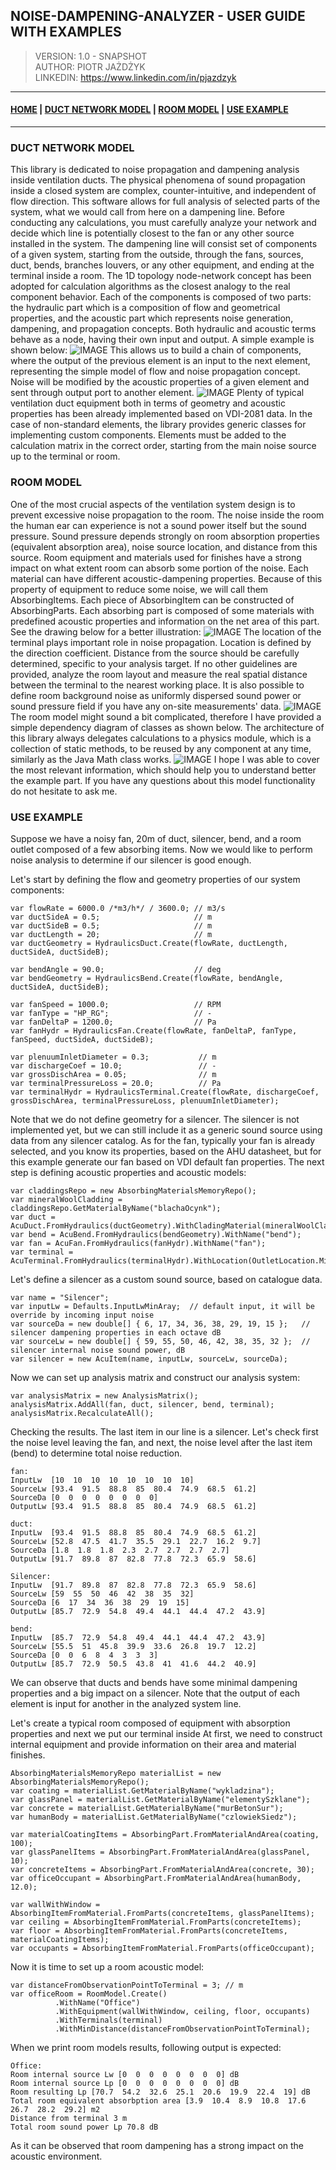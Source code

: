 ## NOISE-DAMPENING-ANALYZER - USER GUIDE WITH EXAMPLES

> VERSION: 1.0 - SNAPSHOT <br>
> AUTHOR: PIOTR JAŻDŻYK<br>
> LINKEDIN: https://www.linkedin.com/in/pjazdzyk <br>

---

#### [HOME](README.md) | [DUCT NETWORK MODEL](#duct-network-model) | [ROOM MODEL](#room-model) | [USE EXAMPLE](#use-example)

---

### DUCT NETWORK MODEL

This library is dedicated to noise propagation and dampening analysis inside ventilation ducts. The physical phenomena
of sound propagation inside a closed system are complex, counter-intuitive, and independent of flow direction. This software
allows for full analysis of selected parts of the system, what we would call from here on a dampening line. Before
conducting any calculations, you must carefully analyze your network and decide which line is potentially closest to the
fan or any other source installed in the system. The dampening line will consist set of components of a given system, starting from
the outside, through the fans, sources, duct, bends, branches louvers, or any other equipment, and ending at the terminal inside a room.
The 1D topology node-network concept has been adopted for calculation algorithms as the closest analogy to the real component behavior.
Each of the components is composed of two parts: the hydraulic part which is a composition of flow and geometrical properties, and the acoustic
part which represents noise generation, dampening, and propagation concepts. Both hydraulic and acoustic terms behave as a node,
having their own input and output. A simple example is shown below:
![IMAGE](/Architecture/Images/Connectivity.png)
This allows us to build a chain of components, where the output of the previous element is an input to the next element,
representing the simple model of flow and noise propagation concept. Noise will be modified by the acoustic properties of
a given element and sent through output port to another element.
![IMAGE](/Architecture/Images/ConnectivityLarge.png)
Plenty of typical ventilation duct equipment both in terms of geometry and acoustic properties has been already implemented
based on VDI-2081 data. In the case of non-standard elements, the library provides generic classes for implementing custom components.
Elements must be added to the calculation matrix in the correct order, starting from the main noise source up to the terminal or room.

### ROOM MODEL

One of the most crucial aspects of the ventilation system design is to prevent excessive noise propagation to the room.
The noise inside the room the human ear can experience is not a sound power itself but the sound pressure. Sound pressure
depends strongly on room absorption properties (equivalent absorption area), noise source location, and distance from this source.
Room equipment and materials used for finishes have a strong impact on what extent room can absorb some portion of the noise.
Each material can have different acoustic-dampening properties. Because of this property of equipment to reduce some noise, we will
call them AbsorbingItems. Each piece of AbsorbingItem can be constructed of AbsorbingParts. Each absorbing part is composed of
some materials with predefined acoustic properties and information on the net area of this part. See the drawing below for a better illustration:
![IMAGE](/Architecture/Images/RoomModelAnalogy1.png)
The location of the terminal plays important role in noise propagation. Location is defined by the direction coefficient. Distance from the source
should be carefully determined, specific to your analysis target. If no other guidelines are provided, analyze the room layout and
measure the real spatial distance between the terminal to the nearest working place.
It is also possible to define room background noise as uniformly dispersed sound power or sound pressure field if you have any on-site
measurements' data.
![IMAGE](/Architecture/Images/RoomModelAnalogy2.png)
The room model might sound a bit complicated, therefore I have provided a simple dependency diagram of classes as shown below.
The architecture of this library always delegates calculations to a physics module, which is a collection of static methods, to
be reused by any component at any time, similarly as the Java Math class works.
![IMAGE](/Architecture/Images/RoomModelDiagram.png)
I hope I was able to cover the most relevant information, which should help you to understand better the example part. If you have any questions
about this model functionality do not hesitate to ask me.


### USE EXAMPLE

Suppose we have a noisy fan, 20m of duct, silencer, bend, and a room outlet composed of a few absorbing items. Now we would like to
perform noise analysis to determine if our silencer is good enough.<br>

Let's start by defining the flow and geometry properties of our system components:

```
var flowRate = 6000.0 /*m3/h*/ / 3600.0; // m3/s
var ductSideA = 0.5;                     // m
var ductSideB = 0.5;                     // m    
var ductLength = 20;                     // m
var ductGeometry = HydraulicsDuct.Create(flowRate, ductLength, ductSideA, ductSideB);

var bendAngle = 90.0;                    // deg    
var bendGeometry = HydraulicsBend.Create(flowRate, bendAngle, ductSideA, ductSideB);

var fanSpeed = 1000.0;                   // RPM
var fanType = "HP_RG";                   // -    
var fanDeltaP = 1200.0;                  // Pa
var fanHydr = HydraulicsFan.Create(flowRate, fanDeltaP, fanType, fanSpeed, ductSideA, ductSideB);

var plenuumInletDiameter = 0.3;           // m
var dischargeCoef = 10.0;                 // -  
var grossDischArea = 0.05;                // m    
var terminalPressureLoss = 20.0;          // Pa
var terminalHydr = HydraulicsTerminal.Create(flowRate, dischargeCoef, grossDischArea, terminalPressureLoss, plenuumInletDiameter);
```
Note that we do not define geometry for a silencer. The silencer is not implemented yet, but we can
still include it as a generic sound source using data from any silencer catalog. As for the fan, typically
your fan is already selected, and you know its properties, based on the AHU datasheet, but for this example
generate our fan based on VDI default fan properties. The next step is defining acoustic properties and acoustic models:

```
var claddingsRepo = new AbsorbingMaterialsMemoryRepo();
var mineralWoolCladding = claddingsRepo.GetMaterialByName("blachaOcynk");
var duct = AcuDuct.FromHydraulics(ductGeometry).WithCladingMaterial(mineralWoolCladding).WithName("duct");
var bend = AcuBend.FromHydraulics(bendGeometry).WithName("bend");
var fan = AcuFan.FromHydraulics(fanHydr).WithName("fan");
var terminal = AcuTerminal.FromHydraulics(terminalHydr).WithLocation(OutletLocation.MiddleOfTheRoom).WithName("terminal");
```
Let's define a silencer as a custom sound source, based on catalogue data.

```
var name = "Silencer";
var inputLw = Defaults.InputLwMinAray;  // default input, it will be override by incoming input noise
var sourceDa = new double[] { 6, 17, 34, 36, 38, 29, 19, 15 };   // silencer dampening properties in each octave dB
var sourceLw = new double[] { 59, 55, 50, 46, 42, 38, 35, 32 };  // silencer internal noise sound power, dB
var silencer = new AcuItem(name, inputLw, sourceLw, sourceDa);
```
Now we can set up analysis matrix and construct our analysis system:

```
var analysisMatrix = new AnalysisMatrix();
analysisMatrix.AddAll(fan, duct, silencer, bend, terminal);
analysisMatrix.RecalculateAll();
```
Checking the results. The last item in our line is a silencer. Let's check first the noise level leaving the fan,
and next, the noise level after the last item (bend) to determine total noise reduction.

```
fan:
InputLw  [10  10  10  10  10  10  10  10]
SourceLw [93.4  91.5  88.8  85  80.4  74.9  68.5  61.2]
SourceDa [0  0  0  0  0  0  0  0]
OutputLw [93.4  91.5  88.8  85  80.4  74.9  68.5  61.2]

duct:
InputLw  [93.4  91.5  88.8  85  80.4  74.9  68.5  61.2]
SourceLw [52.8  47.5  41.7  35.5  29.1  22.7  16.2  9.7]
SourceDa [1.8  1.8  1.8  2.3  2.7  2.7  2.7  2.7]
OutputLw [91.7  89.8  87  82.8  77.8  72.3  65.9  58.6]

Silencer:
InputLw  [91.7  89.8  87  82.8  77.8  72.3  65.9  58.6]
SourceLw [59  55  50  46  42  38  35  32]
SourceDa [6  17  34  36  38  29  19  15]
OutputLw [85.7  72.9  54.8  49.4  44.1  44.4  47.2  43.9]

bend:
InputLw  [85.7  72.9  54.8  49.4  44.1  44.4  47.2  43.9]
SourceLw [55.5  51  45.8  39.9  33.6  26.8  19.7  12.2]
SourceDa [0  0  6  8  4  3  3  3]
OutputLw [85.7  72.9  50.5  43.8  41  41.6  44.2  40.9]
```
We can observe that ducts and bends have some minimal dampening properties and a big impact on a silencer.
Note that the output of each element is input for another in the analyzed system line.

Let's create a typical room composed of equipment with absorption properties and next we put our terminal inside
At first, we need to construct internal equipment and provide information on their area and material finishes.

```
AbsorbingMaterialsMemoryRepo materialList = new AbsorbingMaterialsMemoryRepo();
var coating = materialList.GetMaterialByName("wykladzina");
var glassPanel = materialList.GetMaterialByName("elementySzklane");
var concrete = materialList.GetMaterialByName("murBetonSur");
var humanBody = materialList.GetMaterialByName("czlowiekSiedz");

var materialCoatingItems = AbsorbingPart.FromMaterialAndArea(coating, 100);
var glassPanelItems = AbsorbingPart.FromMaterialAndArea(glassPanel, 10);
var concreteItems = AbsorbingPart.FromMaterialAndArea(concrete, 30);
var officeOccupant = AbsorbingPart.FromMaterialAndArea(humanBody, 12.0);

var wallWithWindow = AbsorbingItemFromMaterial.FromParts(concreteItems, glassPanelItems);
var ceiling = AbsorbingItemFromMaterial.FromParts(concreteItems);
var floor = AbsorbingItemFromMaterial.FromParts(concreteItems, materialCoatingItems);
var occupants = AbsorbingItemFromMaterial.FromParts(officeOccupant);
```
Now it is time to set up a room acoustic model:

```
var distanceFromObservationPointToTerminal = 3; // m
var officeRoom = RoomModel.Create()
          .WithName("Office")
          .WithEquipment(wallWithWindow, ceiling, floor, occupants)
          .WithTerminals(terminal)
          .WithMinDistance(distanceFromObservationPointToTerminal);
```
When we print room models results, following output is expected:

```
Office:
Room internal source Lw [0  0  0  0  0  0  0  0] dB
Room internal source Lp [0  0  0  0  0  0  0  0] dB
Room resulting Lp [70.7  54.2  32.6  25.1  20.6  19.9  22.4  19] dB
Total room equivalent absorbption area [3.9  10.4  8.9  10.8  17.6  26.7  28.2  29.2] m2
Distance from terminal 3 m
Total room sound power Lp 70.8 dB
```
As it can be observed that room dampening has a strong impact on the acoustic environment.

